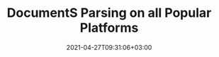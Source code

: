 ---
############################# Static ############################
layout: "product"
date: 2021-04-27T09:31:06+03:00
draft: false

############################# Head ############################
head_title: ".NET & Java Document Parsing Library for Databases & File Formats"
head_description: "Document parsing APIs native to C# .NET & Java. Extract text, images & metadata from a multitude of document formats."

############################# Header ############################
title: "DocumentS Parsing on all Popular Platforms"
description: "Build .NET & Java applications that can extract text, images & metadata from a multitude of document formats."

############################# APIs ###############################
apis:
  enable: true

  api:
    # api loop
    - title: "GroupDocs.Parser High Code APIs Include"
      
      api_product:
        # api_product loop
        - link: "https://products.groupdocs.com/parser/net/"
          img_alt: "GroupDocs.Parser for .NET"
          image: "https://www.groupdocs.cloud/templates/groupdocs/images/product-logos/groupdocs-parser-net.png"
          product: "GroupDocs.Parser for"
          platform: ".NET"
          content: "Native .NET APIs for Windows Forms, ASP.NET, WPF, WCF & other .NET applications."

        # api_product loop
        - link: "https://products.groupdocs.com/parser/java/"
          img_alt: "GroupDocs.Parser for Java"
          image: "https://www.groupdocs.cloud/templates/groupdocs/images/product-logos/groupdocs-parser-java.png"
          product: "GroupDocs.Parser for"
          platform: "Java"
          content: "Native Java APIs for the Desktop, Web & other Java SE or EE based applications."

############################# Back to top ###############################
back_to_top:
  enable: true
---